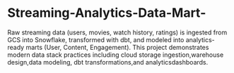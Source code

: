 # Streaming-Analytics-Data-Mart-
Raw streaming data (users, movies, watch history, ratings) is ingested from GCS into Snowflake, transformed with dbt, and modeled into analytics-ready marts (User, Content, Engagement). This project demonstrates modern data stack practices including cloud storage ingestion,warehouse design,data modeling, dbt transformations,and analyticsdashboards.
